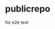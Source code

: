 # publicrepo
for e2e test






























































































































































































































































































































































































































































































































































































